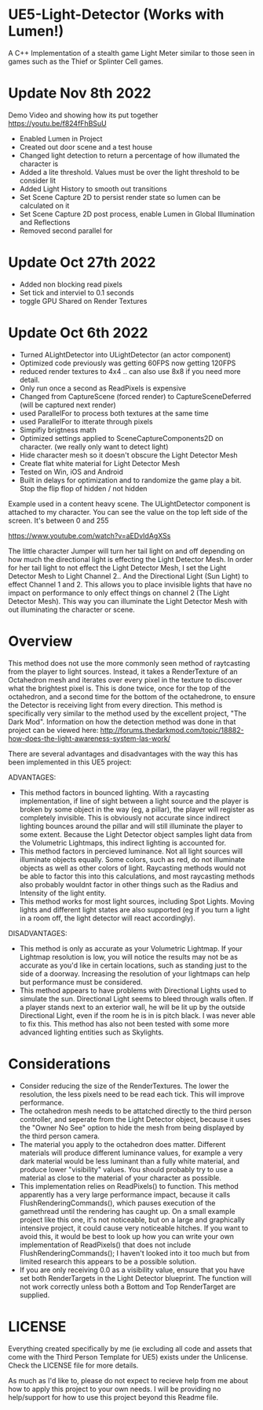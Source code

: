 # UE5-Light-Detector (Works with Lumen!)
A C++ Implementation of a stealth game Light Meter similar to those seen in games such as the Thief or Splinter Cell games. 

# Update Nov 8th 2022
Demo Video and showing how its put together  
https://youtu.be/f824fFhBSuU  

* Enabled Lumen in Project
* Created out door scene and a test house
* Changed light detection to return a percentage of how illumated the character is
* Added a lite threshold. Values must be over the light threshold to be consider lit
* Added Light History to smooth out transitions
* Set Scene Capture 2D to persist render state so lumen can be calculated on it
* Set Scene Capture 2D post process, enable Lumen in Global Illumination and Reflections
* Removed second parallel for

# Update Oct 27th 2022
* Added non blocking read pixels
* Set tick and interviel to 0.1 seconds
* toggle GPU Shared on Render Textures


# Update Oct 6th 2022
* Turned ALightDetector into ULightDetector (an actor component)
* Optimized code previously was getting 60FPS now getting 120FPS
* reduced render textures to 4x4 .. can also use 8x8 if you need more detail.
* Only run once a second as ReadPixels is expensive
* Changed from CaptureScene (forced render) to CaptureSceneDeferred (will be captured next render)
* used ParallelFor to process both textures at the same time
* used ParallelFor to itterate through pixels
* Simpifiy brigtness math
* Optimized settings applied to SceneCaptureComponents2D on character. (we really only want to detect light)
* Hide character mesh so it doesn't obscure the Light Detector Mesh
* Create flat white material for Light Detector Mesh
* Tested on Win, iOS and Android
* Built in delays for optimization and to randomize the game play a bit. Stop the flip flop of hidden / not hidden

Example used in a content heavy scene. The ULightDetector component is attached to my character. You can see the value on the top left side of the screen. It's between 0 and 255  

https://www.youtube.com/watch?v=aEDvIdAgXSs  

The little character Jumper will turn her tail light on and off depending on how much the directional light is effecting the Light Detector Mesh. In order for her tail light to not effect the Light Detector Mesh, I set the Light Detector Mesh to Light Channel 2.. And the Directional Light (Sun Light) to effect Channel 1 and 2. This allows you to place invisible lights that have no impact on performance to only effect things on channel 2 (The Light Detector Mesh). This way you can illuminate the Light Detector Mesh with out illuminating the character or scene.


# Overview
This method does not use the more commonly seen method of raytcasting from the player to light sources. Instead, it takes a RenderTexture of an Octahedron mesh and iterates over every pixel in the texture to discover what the brightest pixel is.  This is done twice, once for the top of the octahedron, and a second time for the bottom of the octahedrone, to ensure the Detector is receiving light from every direction. This method is specifically very similar to the method used by the excellent project, "The Dark Mod". Information on how the detection method was done in that project can be viewed here:
http://forums.thedarkmod.com/topic/18882-how-does-the-light-awareness-system-las-work/


There are several advantages and disadvantages with the way this has been implemented in this UE5 project: 

ADVANTAGES:
* This method factors in bounced lighting. With a raycasting implementation, if line of sight between a light source and the player is broken by some object in the way (eg, a pillar), the player will register as completely invisible. This is obviously not accurate since indirect lighting bounces around the pillar and will still illuminate the player to some extent. Because the Light Detector object samples light data from the Volumetric Lightmaps, this indirect lighting is accounted for. 
* This method factors in percieved luminance. Not all light sources will illuminate objects equally. Some colors, such as red, do not illuminate objects as well as other colors of light. Raycasting methods would not be able to factor this into this calculations, and most raycasting methods also probably wouldnt factor in other things such as the Radius and Intensity of the light entity. 
* This method works for most light sources, including Spot Lights. Moving lights and different light states are also supported (eg if you turn a light in a room off, the light detector will react accordingly).

DISADVANTAGES:
* This method is only as accurate as your Volumetric Lightmap. If your Lightmap resolution is low, you will notice the results may not be as accurate as you'd like in certain locations, such as standing just to the side of a doorway. Increasing the resolution of your lightmaps can help but performance must be considered. 
* This method appears to have problems with Directional Lights used to simulate the sun. Directional Light seems to bleed through walls often. If a player stands next to an exterior wall, he will be lit up by the outside Directional Light, even if the room he is in is pitch black. I was never able to fix this. This method has also not been tested with some more advanced lighting entities such as Skylights. 


# Considerations

* Consider reducing the size of the RenderTextures. The lower the resolution, the less pixels need to be read each tick. This will improve performance. 
* The octahedron mesh needs to be attatched directly to the third person controller, and seperate from the Light Detector object, because it uses the "Owner No See" option to hide the mesh from being displayed by the third person camera. 
* The material you apply to the octahedron does matter. Different materials will produce different luminance values, for example a very dark material would be less luminant than a fully white material, and produce lower "visibility" values. You should probably try to use a material as close to the material of your character as possible.
* This implementation relies on ReadPixels() to function. This method apparently has a very large performance impact, because it calls FlushRenderingCommands(), which pauses execution of the gamethread until the rendering has caught up. On a small example project like this one, it's not noticeable, but on a large and graphically intensive project, it could cause very noticeable hitches. If you want to avoid this, it would be best to look up how you can write your own implementation of ReadPixels() that does not include FlushRenderingCommands(); I haven't looked into it too much but from limited research this appears to be a possible solution. 
* If you are only receiving 0.0 as a visibility value, ensure that you have set both RenderTargets in the Light Detector blueprint. The function will not work correctly unless both a Bottom and Top RenderTarget are supplied.



# LICENSE

Everything created specifically by me (ie excluding all code and assets that come with the Third Person Template for UE5) exists under the Unlicense. Check the LICENSE file for more details.


As much as I'd like to, please do not expect to recieve help from me about how to apply this project to your own needs. I will be providing no help/support for how to use this project beyond this Readme file. 

